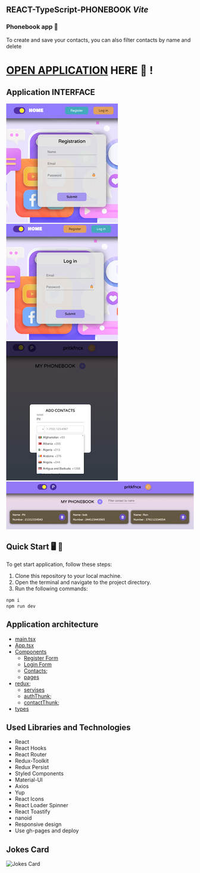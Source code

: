 ## REACT-TypeScript-PHONEBOOK _Vite_

### Phonebook app 📱

To create and save your contacts, you can also filter contacts by name and delete

# [OPEN APPLICATION](https://maxoverking.github.io/vite-react-ts/) HERE :eyes: !

## Application INTERFACE

![Application interface Register Page](src/images/1.png)
![Application interface Login Page](src/images/22.png)
![Application interface Add Contact Modal](src/images/3.png)
![Application interface Your Contact](src/images/4.png)

## Quick Start 🖥️ 🚀

To get start application, follow these steps:

1. Clone this repository to your local machine.
2. Open the terminal and navigate to the project directory.
3. Run the following commands:

```
npm i
npm run dev
```

## Application architecture

- [main.tsx](src/main.tsx)
- [App.tsx](src/App.tsx)
- [Components](src/components)
  - [Register Form](src/components/RegisterForm/RegisterForm.tsx)
  - [Login Form](src/components/LoginForm/LoginForm.tsx)
  - [Contacts](src/components/Contacts/Contacts.tsx);
  - [pages](src/components/pages)
- [redux](src/redux);
  - [servises](src/redux/servises/servises.ts)
  - [authThunk](src/redux/auth/authOperation.ts);
  - [contactThunk](src/redux/contacts/contactOperation.ts);
- [types](src/types)

## Used Libraries and Technologies

- React
- React Hooks
- React Router
- Redux-Toolkit
- Redux Persist
- Styled Components
- Material-UI
- Axios
- Yup
- React Icons
- React Loader Spinner
- React Toastify
- nanoid
- Responsive design
- Use gh-pages and deploy

## Jokes Card

![Jokes Card](https://readme-jokes.vercel.app/api)
